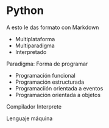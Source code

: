 # Python

A esto le das formato con Markdown

- Multiplataforma
- Multiparadigma
- Interpretado

Paradigma: Forma de programar

- Programación funcional
- Programación estructurada
- Programaciión orientada a eventos
- Programación orientada a objetos

Compilador
Interprete

Lenguaje máquina

